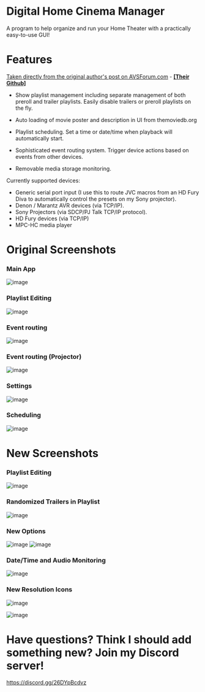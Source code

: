 # Digital Home Cinema Manager
A program to help organize and run your Home Theater with a practically easy-to-use GUI!

# Features
[Taken directly from the original author's post on AVSForum.com](https://www.avsforum.com/threads/new-htpc-backend-management-software.3129060/) - [__[Their Github]__](https://github.com/wmandra/DigitalHomeCinemaManager)

- Show playlist management including separate management of both preroll and trailer playlists. Easily disable trailers or preroll playlists on the fly.

- Auto loading of movie poster and description in UI from themoviedb.org

- Playlist scheduling. Set a time or date/time when playback will automatically start.

- Sophisticated event routing system. Trigger device actions based on events from other devices.

- Removable media storage monitoring.

Currently supported devices:
- Generic serial port input (I use this to route JVC macros from an HD Fury Diva to automatically control the presets on my Sony projector).
- Denon / Marantz AVR devices (via TCP/IP).
- Sony Projectors (via SDCP/PJ Talk TCP/IP protocol).
- HD Fury devices (via TCP/IP)
- MPC-HC media player

# Original Screenshots

### Main App
![image](https://user-images.githubusercontent.com/25405047/174333759-da86eecd-c4c7-46b5-aa59-5cfc930be677.png)

### Playlist Editing
![image](https://user-images.githubusercontent.com/25405047/174333801-3e4bea31-8405-4eef-82b1-e1d83e83f9bb.png)

### Event routing
![image](https://user-images.githubusercontent.com/25405047/174333823-2108795b-637d-422a-a628-14c68e44c7fc.png)

### Event routing (Projector)
![image](https://user-images.githubusercontent.com/25405047/174333859-070b46ce-47ad-4661-ab4f-00f123b78a23.png)

### Settings
![image](https://user-images.githubusercontent.com/25405047/174333927-ce9bfa43-aa7b-48cb-979e-5663ef9bd9db.png)

### Scheduling
![image](https://user-images.githubusercontent.com/25405047/174333945-c96ffd7e-add2-4e1e-af39-0ce22fddc848.png)

# New Screenshots

### Playlist Editing
![image](https://user-images.githubusercontent.com/25405047/176536668-1175fc79-779e-47ea-81e7-b711aeb98652.png)

### Randomized Trailers in Playlist
![image](https://user-images.githubusercontent.com/25405047/176536827-0857f7af-3ce9-4c71-b4e5-b74c0f541cfd.png)

### New Options
![image](https://user-images.githubusercontent.com/25405047/176536885-ad917f71-310f-4251-8ca0-92dc33db076e.png)
![image](https://user-images.githubusercontent.com/25405047/176536945-2f47406e-221c-4c82-b01e-33a300386ea7.png)

### Date/Time and Audio Monitoring
![image](https://user-images.githubusercontent.com/25405047/176537045-04637fc0-0708-4975-a5d6-778538843fbf.png)

### New Resolution Icons
![image](https://user-images.githubusercontent.com/25405047/176740945-19abaebd-e12a-47bd-b739-5859e2287d89.png)

![image](https://user-images.githubusercontent.com/25405047/176926691-e3490fc2-b400-4f79-a8eb-8825ccc14348.png)


# Have questions? Think I should add something new? Join my Discord server!
https://discord.gg/26DYpBcdvz

[<img src="https://discordapp.com/api/guilds/991091714330599556/widget.png?style=banner4" alt="">](https://discord.gg/26DYpBcdvz)
